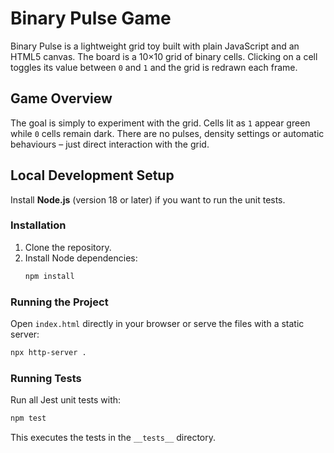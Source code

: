 # Binary Pulse Game

Binary Pulse is a lightweight grid toy built with plain JavaScript and an HTML5
canvas. The board is a 10×10 grid of binary cells. Clicking on a cell toggles
its value between `0` and `1` and the grid is redrawn each frame.

## Game Overview

The goal is simply to experiment with the grid. Cells lit as `1` appear green
while `0` cells remain dark. There are no pulses, density settings or automatic
behaviours – just direct interaction with the grid.

## Local Development Setup

Install **Node.js** (version 18 or later) if you want to run the unit tests.

### Installation

1. Clone the repository.
2. Install Node dependencies:
   ```bash
   npm install
   ```

### Running the Project

Open `index.html` directly in your browser or serve the files with a static
server:

```bash
npx http-server .
```

### Running Tests

Run all Jest unit tests with:

```bash
npm test
```

This executes the tests in the `__tests__` directory.
